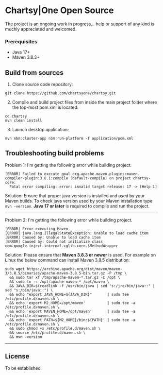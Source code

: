 # **Chartsy|One** Open Source

The project is an ongoing work in progress... help or support of any kind is muchly appreciated and welcomed.

### Prerequisites
* Java 17+
* Maven 3.8.3+

## Build from sources
1. Clone source code repository:
```shell
git clone https://github.com/chartsyone/chartsy.git
```
2. Compile and build project files from inside the main project folder where the top-most pom.xml is located:
```shell
cd chartsy
mvn clean install
```
3. Launch desktop application:
```shell
mvn nbm:cluster-app nbm:run-platform -f application/pom.xml
```

## Troubleshooting build problems
Problem 1: I'm getting the following error while building project.
```
[ERROR] Failed to execute goal org.apache.maven.plugins:maven-compiler-plugin:3.8.1:compile (default-compile) on project chartsy-core:
  Fatal error compiling: error: invalid target release: 17 -> [Help 1]
```
Solution: Ensure that proper java version is installed and used by your Maven builds. To check java version used by your Maven installation type `mvn -version`. **Java 17 or later** is required to compile and run the project.
___
Problem 2: I'm getting the following error while building project.
```
[ERROR] Error executing Maven.
[ERROR] java.lang.IllegalStateException: Unable to load cache item
[ERROR] Caused by: Unable to load cache item
[ERROR] Caused by: Could not initialize class com.google.inject.internal.cglib.core.$MethodWrapper
```
Solution: Please ensure that **Maven 3.8.3 or newer** is used. For example on Linux the below command can install Maven 3.8.5 distribution:
```shell
sudo wget https://archive.apache.org/dist/maven/maven-3/3.8.5/binaries/apache-maven-3.8.5-bin.tar.gz -P /tmp \
  && sudo tar xf /tmp/apache-maven-*.tar.gz -C /opt \
  && sudo ln -s /opt/apache-maven-* /opt/maven \
  && JAVA_DIR=$(readlink -f /usr/bin/java | sed "s:/jre/bin/java::" | sed "s:/bin/java::") \
  && echo "export JAVA_HOME=${JAVA_DIR}"       | sudo tee /etc/profile.d/maven.sh \
  && echo 'export M2_HOME=/opt/maven'          | sudo tee -a /etc/profile.d/maven.sh \
  && echo 'export MAVEN_HOME=/opt/maven'       | sudo tee -a /etc/profile.d/maven.sh \
  && echo 'export PATH=${M2_HOME}/bin:${PATH}' | sudo tee -a /etc/profile.d/maven.sh \
  && sudo chmod +x /etc/profile.d/maven.sh \
  && source /etc/profile.d/maven.sh \
  && mvn -version
```
___
## License
To be established.